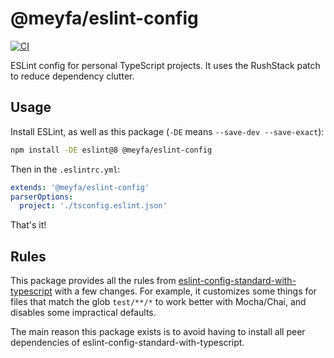 # @meyfa/eslint-config

[![CI](https://github.com/meyfa/eslint-config/actions/workflows/main.yml/badge.svg)](https://github.com/meyfa/eslint-config/actions/workflows/main.yml)

ESLint config for personal TypeScript projects. It uses the RushStack patch to reduce dependency clutter.

## Usage

Install ESLint, as well as this package (`-DE` means `--save-dev --save-exact`):

```sh
npm install -DE eslint@8 @meyfa/eslint-config
```

Then in the `.eslintrc.yml`:

```yml
extends: '@meyfa/eslint-config'
parserOptions:
  project: './tsconfig.eslint.json'
```

That's it!

## Rules

This package provides all the rules from [eslint-config-standard-with-typescript](https://github.com/standard/eslint-config-standard-with-typescript/)
with a few changes.
For example, it customizes some things for files that match the glob `test/**/*` to work better with Mocha/Chai,
and disables some impractical defaults.

The main reason this package exists is to avoid having to install all peer dependencies of
eslint-config-standard-with-typescript.
